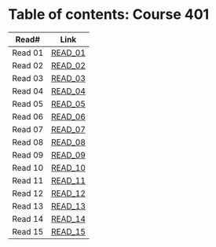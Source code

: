
# Table of contents: Course 401

| Read# | Link|
| ----- | --- |
| Read 01 | [READ_01](401/read_01) |  
| Read 02 | [READ_02](401/read_02) |  
| Read 03 | [READ_03](401/read_03) |  
| Read 04 | [READ_04](401/read_04) |  
| Read 05 | [READ_05](401/read_05) |  
| Read 06 | [READ_06](401/read_06) |  
| Read 07 | [READ_07](401/read_07) |  
| Read 08 | [READ_08](401/read_08) |  
| Read 09 | [READ_09](401/read_09) |  
| Read 10 | [READ_10](401/read_10) |  
| Read 11 | [READ_11](401/read_11) |  
| Read 12 | [READ_12](401/read_12) |  
| Read 13 | [READ_13](401/read_13) |  
| Read 14 | [READ_14](401/read_14) |   
| Read 15 | [READ_15](401/read_15)